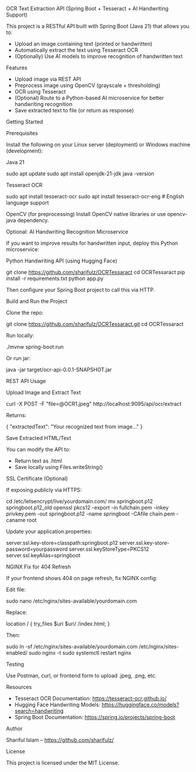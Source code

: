 
OCR Text Extraction API (Spring Boot + Tesseract + AI Handwriting Support)

This project is a RESTful API built with Spring Boot (Java 21) that allows you to:
- Upload an image containing text (printed or handwritten)
- Automatically extract the text using Tesseract OCR
- (Optionally) Use AI models to improve recognition of handwritten text

Features

- Upload image via REST API
- Preprocess image using OpenCV (grayscale + thresholding)
- OCR using Tesseract
- (Optional) Route to a Python-based AI microservice for better handwriting recognition
- Save extracted text to file (or return as response)

Getting Started

Prerequisites

Install the following on your Linux server (deployment) or Windows machine (development):

Java 21

sudo apt update
sudo apt install openjdk-21-jdk
java -version

Tesseract OCR

sudo apt install tesseract-ocr
sudo apt install tesseract-ocr-eng  # English language support

OpenCV (for preprocessing)
Install OpenCV native libraries or use opencv-java dependency.

Optional: AI Handwriting Recognition Microservice

If you want to improve results for handwritten input, deploy this Python microservice:

Python Handwriting API (using Hugging Face)

git clone https://github.com/sharifulz/OCRTessaract
cd OCRTessaract
pip install -r requirements.txt
python app.py

Then configure your Spring Boot project to call this via HTTP.

Build and Run the Project

Clone the repo:

git clone https://github.com/sharifulz/OCRTessaract.git
cd OCRTessaract

Run locally:

./mvnw spring-boot:run

Or run jar:

java -jar target/ocr-api-0.0.1-SNAPSHOT.jar

REST API Usage

Upload Image and Extract Text

curl -X POST -F "file=@OCR1.jpeg" http://localhost:9095/api/ocr/extract

Returns:

{
  "extractedText": "Your recognized text from image..."
}

Save Extracted HTML/Text

You can modify the API to:
- Return text as .html
- Save locally using Files.writeString()

SSL Certificate (Optional)

If exposing publicly via HTTPS:

cd /etc/letsencrypt/live/yourdomain.com/
mv springboot.p12 springboot.p12_old
openssl pkcs12 -export   -in fullchain.pem   -inkey privkey.pem   -out springboot.p12   -name springboot   -CAfile chain.pem -caname root

Update your application.properties:

server.ssl.key-store=classpath:springboot.p12
server.ssl.key-store-password=yourpassword
server.ssl.keyStoreType=PKCS12
server.ssl.keyAlias=springboot

NGINX Fix for 404 Refresh

If your frontend shows 404 on page refresh, fix NGINX config:

Edit file:

sudo nano /etc/nginx/sites-available/yourdomain.com

Replace:

location / {
    try_files $uri $uri/ /index.html;
}

Then:

sudo ln -sf /etc/nginx/sites-available/yourdomain.com /etc/nginx/sites-enabled/
sudo nginx -t
sudo systemctl restart nginx

Testing

Use Postman, curl, or frontend form to upload .jpeg, .png, etc.

Resources

- Tesseract OCR Documentation: https://tesseract-ocr.github.io/
- Hugging Face Handwriting Models: https://huggingface.co/models?search=handwriting
- Spring Boot Documentation: https://spring.io/projects/spring-boot

Author

Shariful Islam – https://github.com/sharifulz/

License

This project is licensed under the MIT License.
